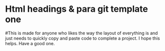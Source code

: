 # Html headings & para git template one
 #This is made for anyone who likes the way the layout of everything is and just needs to quickly copy and paste code to complete a project. I hope this helps. Have a good one.
